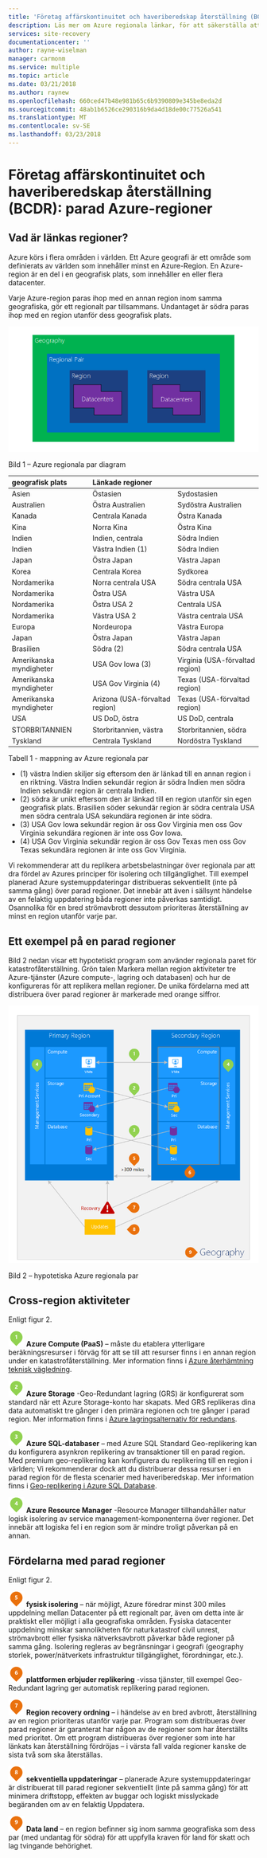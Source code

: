 ```yaml
---
title: 'Företag affärskontinuitet och haveriberedskap återställning (BCDR): parad Azure-regioner | Microsoft Docs'
description: Läs mer om Azure regionala länkar, för att säkerställa att programmen är flexibel under data center fel.
services: site-recovery
documentationcenter: ''
author: rayne-wiselman
manager: carmonm
ms.service: multiple
ms.topic: article
ms.date: 03/21/2018
ms.author: raynew
ms.openlocfilehash: 660ced47b48e981b65c6b9390809e345be8eda2d
ms.sourcegitcommit: 48ab1b6526ce290316b9da4d18de00c77526a541
ms.translationtype: MT
ms.contentlocale: sv-SE
ms.lasthandoff: 03/23/2018
---
```

# <a name="business-continuity-and-disaster-recovery-bcdr-azure-paired-regions"></a>Företag affärskontinuitet och haveriberedskap återställning (BCDR): parad Azure-regioner

## <a name="what-are-paired-regions"></a>Vad är länkas regioner?

Azure körs i flera områden i världen. Ett Azure geografi är ett område som definierats av världen som innehåller minst en Azure-Region. En Azure-region är en del i en geografisk plats, som innehåller en eller flera datacenter.

Varje Azure-region paras ihop med en annan region inom samma geografiska, gör ett regionalt par tillsammans. Undantaget är södra paras ihop med en region utanför dess geografisk plats.

![AzureGeography](./media/best-practices-availability-paired-regions/GeoRegionDataCenter.png)

Bild 1 – Azure regionala par diagram

| geografisk plats | Länkade regioner |  |
|:--- |:--- |:--- |
| Asien |Östasien |Sydostasien |
| Australien |Östra Australien |Sydöstra Australien |
| Kanada |Centrala Kanada |Östra Kanada |
| Kina |Norra Kina |Östra Kina|
| Indien |Indien, centrala |Södra Indien |
| Indien |Västra Indien (1) |Södra Indien |
| Japan |Östra Japan |Västra Japan |
| Korea |Centrala Korea |Sydkorea |
| Nordamerika |Norra centrala USA |Södra centrala USA |
| Nordamerika |Östra USA |Västra USA |
| Nordamerika |Östra USA 2 |Centrala USA |
| Nordamerika |Västra USA 2 |Västra centrala USA |
| Europa |Nordeuropa |Västra Europa |
| Japan |Östra Japan |Västra Japan |
| Brasilien |Södra (2) |Södra centrala USA |
| Amerikanska myndigheter |USA Gov Iowa (3) |Virginia (USA-förvaltad region) |
| Amerikanska myndigheter |USA Gov Virginia (4) |Texas (USA-förvaltad region) |
| Amerikanska myndigheter |Arizona (USA-förvaltad region) |Texas (USA-förvaltad region) |
| USA |US DoD, östra |US DoD, centrala |
| STORBRITANNIEN |Storbritannien, västra |Storbritannien, södra |
| Tyskland |Centrala Tyskland |Nordöstra Tyskland |

Tabell 1 - mappning av Azure regionala par

- (1) västra Indien skiljer sig eftersom den är länkad till en annan region i en riktning. Västra Indien sekundär region är södra Indien men södra Indien sekundär region är centrala Indien.
- (2) södra är unikt eftersom den är länkad till en region utanför sin egen geografisk plats. Brasilien söder sekundär region är södra centrala USA men södra centrala USA sekundära regionen är inte södra.
- (3) USA Gov Iowa sekundär region är oss Gov Virginia men oss Gov Virginia sekundära regionen är inte oss Gov Iowa.
- (4) USA Gov Virginia sekundär region är oss Gov Texas men oss Gov Texas sekundära regionen är inte oss Gov Virginia.


Vi rekommenderar att du replikera arbetsbelastningar över regionala par att dra fördel av Azures principer för isolering och tillgänglighet. Till exempel planerad Azure systemuppdateringar distribueras sekventiellt (inte på samma gång) över parad regioner. Det innebär att även i sällsynt händelse av en felaktig uppdatering båda regioner inte påverkas samtidigt. Osannolika för en bred strömavbrott dessutom prioriteras återställning av minst en region utanför varje par.

## <a name="an-example-of-paired-regions"></a>Ett exempel på en parad regioner
Bild 2 nedan visar ett hypotetiskt program som använder regionala paret för katastrofåterställning. Grön talen Markera mellan region aktiviteter tre Azure-tjänster (Azure compute-, lagring och databasen) och hur de konfigureras för att replikera mellan regioner. De unika fördelarna med att distribuera över parad regioner är markerade med orange siffror.

![Översikt över parad Region förmåner](./media/best-practices-availability-paired-regions/PairedRegionsOverview2.png)

Bild 2 – hypotetiska Azure regionala par

## <a name="cross-region-activities"></a>Cross-region aktiviteter
Enligt figur 2.

![PaaS](./media/best-practices-availability-paired-regions/1Green.png) **Azure Compute (PaaS)** – måste du etablera ytterligare beräkningsresurser i förväg för att se till att resurser finns i en annan region under en katastrofåterställning. Mer information finns i [Azure återhämtning teknisk vägledning](resiliency/resiliency-technical-guidance.md).

![Lagring](./media/best-practices-availability-paired-regions/2Green.png) **Azure Storage** -Geo-Redundant lagring (GRS) är konfigurerat som standard när ett Azure Storage-konto har skapats. Med GRS replikeras dina data automatiskt tre gånger i den primära regionen och tre gånger i parad region. Mer information finns i [Azure lagringsalternativ för redundans](storage/common/storage-redundancy.md).

![Azure SQL](./media/best-practices-availability-paired-regions/3Green.png) **Azure SQL-databaser** – med Azure SQL Standard Geo-replikering kan du konfigurera asynkron replikering av transaktioner till en parad region. Med premium geo-replikering kan konfigurera du replikering till en region i världen; Vi rekommenderar dock att du distribuerar dessa resurser i en parad region för de flesta scenarier med haveriberedskap. Mer information finns i [Geo-replikering i Azure SQL Database](sql-database/sql-database-geo-replication-overview.md).

![Hanteraren för filserverresurser](./media/best-practices-availability-paired-regions/4Green.png) **Azure Resource Manager** -Resource Manager tillhandahåller natur logisk isolering av service management-komponenterna över regioner. Det innebär att logiska fel i en region som är mindre troligt påverkan på en annan.

## <a name="benefits-of-paired-regions"></a>Fördelarna med parad regioner
Enligt figur 2.  

![Isolering av](./media/best-practices-availability-paired-regions/5Orange.png)
**fysisk isolering** – när möjligt, Azure föredrar minst 300 miles uppdelning mellan Datacenter på ett regionalt par, även om detta inte är praktiskt eller möjligt i alla geografiska områden. Fysiska datacenter uppdelning minskar sannolikheten för naturkatastrof civil unrest, strömavbrott eller fysiska nätverksavbrott påverkar både regioner på samma gång. Isolering regleras av begränsningar i geografi (geography storlek, power/nätverkets infrastruktur tillgänglighet, förordningar, etc.).  

![Replikering](./media/best-practices-availability-paired-regions/6Orange.png)
**plattformen erbjuder replikering** -vissa tjänster, till exempel Geo-Redundant lagring ger automatisk replikering parad regionen.

![Återställning](./media/best-practices-availability-paired-regions/7Orange.png)
**Region recovery ordning** – i händelse av en bred avbrott, återställning av en region prioriteras utanför varje par. Program som distribueras över parad regioner är garanterat har någon av de regioner som har återställts med prioritet. Om ett program distribueras över regioner som inte har länkats kan återställning fördröjas – i värsta fall valda regioner kanske de sista två som ska återställas.

![Uppdateringar](./media/best-practices-availability-paired-regions/8Orange.png)
**sekventiella uppdateringar** – planerade Azure systemuppdateringar är distribuerat till parad regioner sekventiellt (inte på samma gång) för att minimera driftstopp, effekten av buggar och logiskt misslyckade begäranden om av en felaktig Uppdatera.

![Data](./media/best-practices-availability-paired-regions/9Orange.png)
**Data land** – en region befinner sig inom samma geografiska som dess par (med undantag för södra) för att uppfylla kraven för land för skatt och lag tvingande behörighet.
